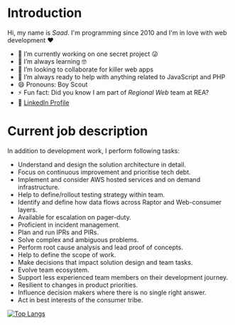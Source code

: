 # Introduction
Hi, my name is _Saad_. I'm programming since 2010 and I'm in love with web development ❤️

- 🔭 I’m currently working on one secret project 😜
- 🌱 I’m always learning 🤓
- 👯 I’m looking to collaborate for killer web apps
- 🤔 I’m always ready to help with anything related to JavaScript and PHP
- 😄 Pronouns: Boy Scout
- ⚡ Fun fact: Did you know I am part of _Regional Web_ team at REA?
- :link: [LinkedIn Profile](https://www.linkedin.com/in/msaadsiddiqui)

# Current job description
In addition to development work, I perform following tasks:
- Understand and design the solution architecture in detail.
- Focus on continuous improvement and prioritise tech debt.
- Implement and consider AWS hosted services and on demand infrastructure.
- Help to define/rollout testing strategy within team.
- Identify and define how data flows across Raptor and Web-consumer layers.
- Available for escalation on pager-duty.
- Proficient in incident management.
- Plan and run IPRs and PIRs.
- Solve complex and ambiguous problems.
- Perform root cause analysis and lead proof of concepts.
- Help to define the scope of work.
- Make decisions that impact solution design and team tasks.
- Evolve team ecosystem.
- Support less experienced team members on their development journey.
- Resilient to changes in product priorities.
- Influence decision makers where there is no single right answer.
- Act in best interests of the consumer tribe.

[![Top Langs](https://github-readme-stats.vercel.app/api/top-langs/?username=mazemax)](https://github.com/anuraghazra/github-readme-stats)
